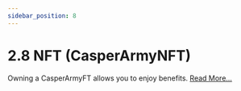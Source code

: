 ```yaml
---
sidebar_position: 8
---
```


# 2.8 NFT (CasperArmyNFT)

Owning a CasperArmyFT allows you to enjoy benefits. <a href="https://docs.mystra.io/docs/CasperArmyNFT/6.1-Use-cases">Read More...</a>

